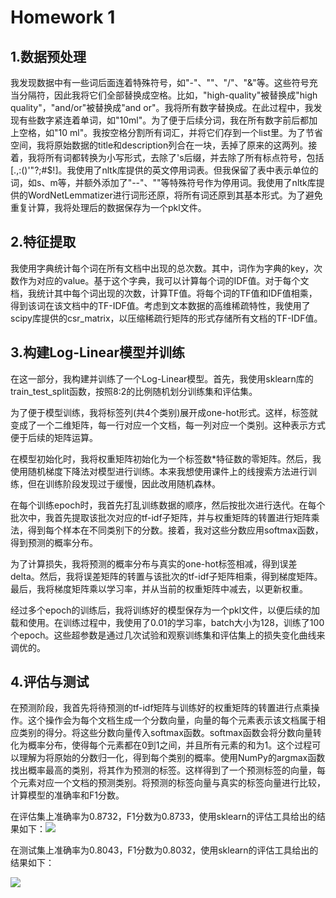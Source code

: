 # Homework 1

## 1.数据预处理

我发现数据中有一些词后面连着特殊符号，如"-"、""、"/"、"&"等。这些符号充当分隔符，因此我将它们全部替换成空格。比如，"high-quality"被替换成"high quality"，"and/or"被替换成"and or"。我将所有数字替换成<NUM>。在此过程中，我发现有些数字紧连着单词，如"10ml"。为了便于后续分词，我在所有数字前后都加上空格，如"10 ml"。我按空格分割所有词汇，并将它们存到一个list里。为了节省空间，我将原始数据的title和description列合在一块，丢掉了原来的这两列。接着，我将所有词都转换为小写形式，去除了's后缀，并去除了所有标点符号，包括[.,:()'"?;#$!]。我使用了nltk库提供的英文停用词表。但我保留了表中表示单位的词，如s、m等，并额外添加了"--"、""等特殊符号作为停用词。我使用了nltk库提供的WordNetLemmatizer进行词形还原，将所有词还原到其基本形式。为了避免重复计算，我将处理后的数据保存为一个pkl文件。

## 2.特征提取

我使用字典统计每个词在所有文档中出现的总次数。其中，词作为字典的key，次数作为对应的value。基于这个字典，我可以计算每个词的IDF值。对于每个文档，我统计其中每个词出现的次数，计算TF值。将每个词的TF值和IDF值相乘，得到该词在该文档中的TF-IDF值。考虑到文本数据的高维稀疏特性，我使用了scipy库提供的csr_matrix，以压缩稀疏行矩阵的形式存储所有文档的TF-IDF值。

## 3.构建Log-Linear模型并训练

在这一部分，我构建并训练了一个Log-Linear模型。首先，我使用sklearn库的train_test_split函数，按照8:2的比例随机划分训练集和评估集。

为了便于模型训练，我将标签列(共4个类别)展开成one-hot形式。这样，标签就变成了一个二维矩阵，每一行对应一个文档，每一列对应一个类别。这种表示方式便于后续的矩阵运算。

在模型初始化时，我将权重矩阵初始化为一个标签数*特征数的零矩阵。然后，我使用随机梯度下降法对模型进行训练。本来我想使用课件上的线搜索方法进行训练，但在训练阶段发现过于缓慢，因此改用随机森林。

在每个训练epoch时，我首先打乱训练数据的顺序，然后按批次进行迭代。在每个批次中，我首先提取该批次对应的tf-idf子矩阵，并与权重矩阵的转置进行矩阵乘法，得到每个样本在不同类别下的分数。接着，我对这些分数应用softmax函数，得到预测的概率分布。

为了计算损失，我将预测的概率分布与真实的one-hot标签相减，得到误差delta。然后，我将误差矩阵的转置与该批次的tf-idf子矩阵相乘，得到梯度矩阵。最后，我将梯度矩阵乘以学习率，并从当前的权重矩阵中减去，以更新权重。

经过多个epoch的训练后，我将训练好的模型保存为一个pkl文件，以便后续的加载和使用。在训练过程中，我使用了0.01的学习率，batch大小为128，训练了100个epoch。这些超参数是通过几次试验和观察训练集和评估集上的损失变化曲线来调优的。

## 4.评估与测试

在预测阶段，我首先将待预测的tf-idf矩阵与训练好的权重矩阵的转置进行点乘操作。这个操作会为每个文档生成一个分数向量，向量的每个元素表示该文档属于相应类别的得分。将这些分数向量传入softmax函数。softmax函数会将分数向量转化为概率分布，使得每个元素都在0到1之间，并且所有元素的和为1。这个过程可以理解为将原始的分数归一化，得到每个类别的概率。使用NumPy的argmax函数找出概率最高的类别，将其作为预测的标签。这样得到了一个预测标签的向量，每个元素对应一个文档的预测类别。将预测的标签向量与真实的标签向量进行比较，计算模型的准确率和F1分数。

在评估集上准确率为0.8732，F1分数为0.8733，使用sklearn的评估工具给出的结果如下：![](C:\Users\ZDF\AppData\Roaming\marktext\images\2024-03-31-17-59-56-63de54f46e5618aa183522f299bf103.png)

在测试集上准确率为0.8043，F1分数为0.8032，使用sklearn的评估工具给出的结果如下：

![](C:\Users\ZDF\AppData\Roaming\marktext\images\2024-03-31-18-06-15-2d0319d5a7e292772631afa73946c2a.png)


